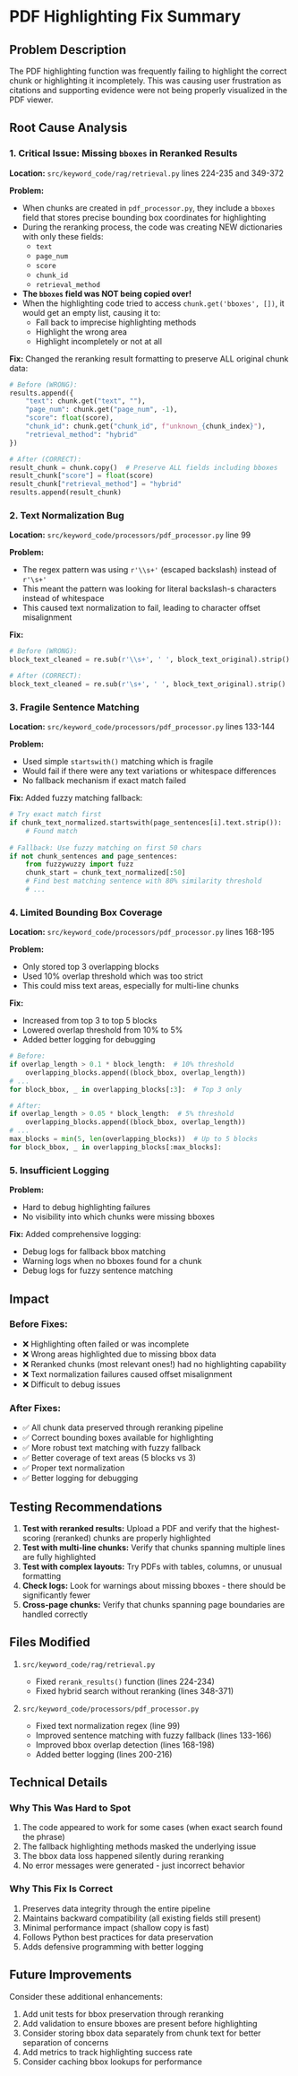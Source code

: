 # PDF Highlighting Fix Summary

## Problem Description
The PDF highlighting function was frequently failing to highlight the correct chunk or highlighting it incompletely. This was causing user frustration as citations and supporting evidence were not being properly visualized in the PDF viewer.

## Root Cause Analysis

### 1. **Critical Issue: Missing `bboxes` in Reranked Results**
**Location:** `src/keyword_code/rag/retrieval.py` lines 224-235 and 349-372

**Problem:** 
- When chunks are created in `pdf_processor.py`, they include a `bboxes` field that stores precise bounding box coordinates for highlighting
- During the reranking process, the code was creating NEW dictionaries with only these fields:
  - `text`
  - `page_num`
  - `score`
  - `chunk_id`
  - `retrieval_method`
- **The `bboxes` field was NOT being copied over!**
- When the highlighting code tried to access `chunk.get('bboxes', [])`, it would get an empty list, causing it to:
  - Fall back to imprecise highlighting methods
  - Highlight the wrong area
  - Highlight incompletely or not at all

**Fix:**
Changed the reranking result formatting to preserve ALL original chunk data:
```python
# Before (WRONG):
results.append({
    "text": chunk.get("text", ""),
    "page_num": chunk.get("page_num", -1),
    "score": float(score),
    "chunk_id": chunk.get("chunk_id", f"unknown_{chunk_index}"),
    "retrieval_method": "hybrid"
})

# After (CORRECT):
result_chunk = chunk.copy()  # Preserve ALL fields including bboxes
result_chunk["score"] = float(score)
result_chunk["retrieval_method"] = "hybrid"
results.append(result_chunk)
```

### 2. **Text Normalization Bug**
**Location:** `src/keyword_code/processors/pdf_processor.py` line 99

**Problem:**
- The regex pattern was using `r'\\s+'` (escaped backslash) instead of `r'\s+'`
- This meant the pattern was looking for literal backslash-s characters instead of whitespace
- This caused text normalization to fail, leading to character offset misalignment

**Fix:**
```python
# Before (WRONG):
block_text_cleaned = re.sub(r'\\s+', ' ', block_text_original).strip()

# After (CORRECT):
block_text_cleaned = re.sub(r'\s+', ' ', block_text_original).strip()
```

### 3. **Fragile Sentence Matching**
**Location:** `src/keyword_code/processors/pdf_processor.py` lines 133-144

**Problem:**
- Used simple `startswith()` matching which is fragile
- Would fail if there were any text variations or whitespace differences
- No fallback mechanism if exact match failed

**Fix:**
Added fuzzy matching fallback:
```python
# Try exact match first
if chunk_text_normalized.startswith(page_sentences[i].text.strip()):
    # Found match
    
# Fallback: Use fuzzy matching on first 50 chars
if not chunk_sentences and page_sentences:
    from fuzzywuzzy import fuzz
    chunk_start = chunk_text_normalized[:50]
    # Find best matching sentence with 80% similarity threshold
    # ...
```

### 4. **Limited Bounding Box Coverage**
**Location:** `src/keyword_code/processors/pdf_processor.py` lines 168-195

**Problem:**
- Only stored top 3 overlapping blocks
- Used 10% overlap threshold which was too strict
- This could miss text areas, especially for multi-line chunks

**Fix:**
- Increased from top 3 to top 5 blocks
- Lowered overlap threshold from 10% to 5%
- Added better logging for debugging

```python
# Before:
if overlap_length > 0.1 * block_length:  # 10% threshold
    overlapping_blocks.append((block_bbox, overlap_length))
# ...
for block_bbox, _ in overlapping_blocks[:3]:  # Top 3 only

# After:
if overlap_length > 0.05 * block_length:  # 5% threshold
    overlapping_blocks.append((block_bbox, overlap_length))
# ...
max_blocks = min(5, len(overlapping_blocks))  # Up to 5 blocks
for block_bbox, _ in overlapping_blocks[:max_blocks]:
```

### 5. **Insufficient Logging**
**Problem:**
- Hard to debug highlighting failures
- No visibility into which chunks were missing bboxes

**Fix:**
Added comprehensive logging:
- Debug logs for fallback bbox matching
- Warning logs when no bboxes found for a chunk
- Debug logs for fuzzy sentence matching

## Impact

### Before Fixes:
- ❌ Highlighting often failed or was incomplete
- ❌ Wrong areas highlighted due to missing bbox data
- ❌ Reranked chunks (most relevant ones!) had no highlighting capability
- ❌ Text normalization failures caused offset misalignment
- ❌ Difficult to debug issues

### After Fixes:
- ✅ All chunk data preserved through reranking pipeline
- ✅ Correct bounding boxes available for highlighting
- ✅ More robust text matching with fuzzy fallback
- ✅ Better coverage of text areas (5 blocks vs 3)
- ✅ Proper text normalization
- ✅ Better logging for debugging

## Testing Recommendations

1. **Test with reranked results:** Upload a PDF and verify that the highest-scoring (reranked) chunks are properly highlighted
2. **Test with multi-line chunks:** Verify that chunks spanning multiple lines are fully highlighted
3. **Test with complex layouts:** Try PDFs with tables, columns, or unusual formatting
4. **Check logs:** Look for warnings about missing bboxes - there should be significantly fewer
5. **Cross-page chunks:** Verify that chunks spanning page boundaries are handled correctly

## Files Modified

1. `src/keyword_code/rag/retrieval.py`
   - Fixed `rerank_results()` function (lines 224-234)
   - Fixed hybrid search without reranking (lines 348-371)

2. `src/keyword_code/processors/pdf_processor.py`
   - Fixed text normalization regex (line 99)
   - Improved sentence matching with fuzzy fallback (lines 133-166)
   - Improved bbox overlap detection (lines 168-198)
   - Added better logging (lines 200-216)

## Technical Details

### Why This Was Hard to Spot
1. The code appeared to work for some cases (when exact search found the phrase)
2. The fallback highlighting methods masked the underlying issue
3. The bbox data loss happened silently during reranking
4. No error messages were generated - just incorrect behavior

### Why This Fix Is Correct
1. Preserves data integrity through the entire pipeline
2. Maintains backward compatibility (all existing fields still present)
3. Minimal performance impact (shallow copy is fast)
4. Follows Python best practices for data preservation
5. Adds defensive programming with better logging

## Future Improvements

Consider these additional enhancements:
1. Add unit tests for bbox preservation through reranking
2. Add validation to ensure bboxes are present before highlighting
3. Consider storing bbox data separately from chunk text for better separation of concerns
4. Add metrics to track highlighting success rate
5. Consider caching bbox lookups for performance

